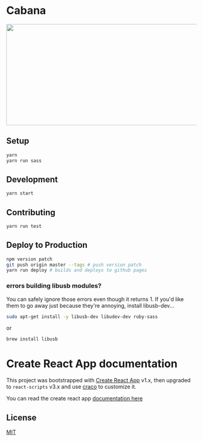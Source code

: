 # Cabana

<img src="https://my.comma.ai/cabana/img/cabana.jpg" width="640" height="267" />

## Setup

```bash
yarn
yarn run sass
```

## Development

```bash
yarn start
```

## Contributing

```bash
yarn run test
```

## Deploy to Production

```bash
npm version patch
git push origin master --tags # push version patch
yarn run deploy # builds and deploys to github pages
```

### errors building libusb modules?

You can safely ignore those errors even though it returns 1. If you'd like them to go away just because they're annoying, install libusb-dev...

```bash
sudo apt-get install -y libusb-dev libudev-dev ruby-sass
```

or

```bash
brew install libusb
```

# Create React App documentation

This project was bootstrapped with [Create React App](https://github.com/facebookincubator/create-react-app) v1.x, then upgraded to `react-scripts` v3.x and use [craco](http://npm.im/craco) to customize it.

You can read the create react app [documentation here](https://create-react-app.dev/docs/)

## License

[MIT](/LICENSE)
